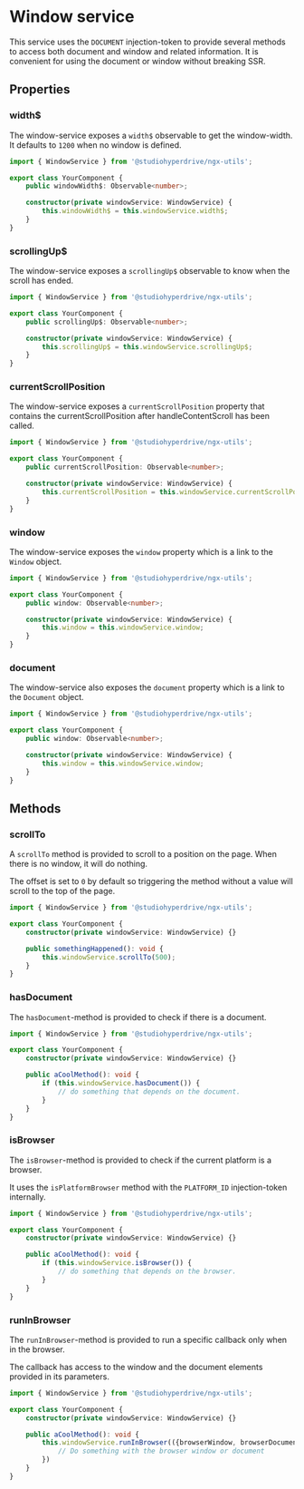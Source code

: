 # Window service

This service uses the `DOCUMENT` injection-token to provide several methods to access both document and window and related information.
It is convenient for using the document or window without breaking SSR.

## Properties

### width$

The window-service exposes a `width$` observable to get the window-width. It defaults to `1200` when no window is defined.

```typescript
import { WindowService } from '@studiohyperdrive/ngx-utils';

export class YourComponent {
	public windowWidth$: Observable<number>;

	constructor(private windowService: WindowService) {
		this.windowWidth$ = this.windowService.width$;
	}
}
```

### scrollingUp$

The window-service exposes a `scrollingUp$` observable to know when the scroll has ended.

```typescript
import { WindowService } from '@studiohyperdrive/ngx-utils';

export class YourComponent {
	public scrollingUp$: Observable<number>;

	constructor(private windowService: WindowService) {
		this.scrollingUp$ = this.windowService.scrollingUp$;
	}
}
```

### currentScrollPosition

The window-service exposes a `currentScrollPosition` property that contains the currentScrollPosition after handleContentScroll has been called.

```typescript
import { WindowService } from '@studiohyperdrive/ngx-utils';

export class YourComponent {
	public currentScrollPosition: Observable<number>;

	constructor(private windowService: WindowService) {
		this.currentScrollPosition = this.windowService.currentScrollPosition;
	}
}
```

### window

The window-service exposes the `window` property which is a link to the `Window` object.

```typescript
import { WindowService } from '@studiohyperdrive/ngx-utils';

export class YourComponent {
	public window: Observable<number>;

	constructor(private windowService: WindowService) {
		this.window = this.windowService.window;
	}
}
```

### document

The window-service also exposes the `document` property which is a link to the `Document` object.

```typescript
import { WindowService } from '@studiohyperdrive/ngx-utils';

export class YourComponent {
	public window: Observable<number>;

	constructor(private windowService: WindowService) {
		this.window = this.windowService.window;
	}
}
```

## Methods

### scrollTo

A `scrollTo` method is provided to scroll to a position on the page. When there is no window, it will do nothing.

The offset is set to `0` by default so triggering the method without a value will scroll to the top of the page.

```typescript
import { WindowService } from '@studiohyperdrive/ngx-utils';

export class YourComponent {
	constructor(private windowService: WindowService) {}

	public somethingHappened(): void {
		this.windowService.scrollTo(500);
	}
}
```

### hasDocument

The `hasDocument`-method is provided to check if there is a document.

```typescript
import { WindowService } from '@studiohyperdrive/ngx-utils';

export class YourComponent {
	constructor(private windowService: WindowService) {}

	public aCoolMethod(): void {
		if (this.windowService.hasDocument()) {
			// do something that depends on the document.
		}
	}
}
```

### isBrowser

The `isBrowser`-method is provided to check if the current platform is a browser.

It uses the `isPlatformBrowser` method with the `PLATFORM_ID` injection-token internally.

```typescript
import { WindowService } from '@studiohyperdrive/ngx-utils';

export class YourComponent {
	constructor(private windowService: WindowService) {}

	public aCoolMethod(): void {
		if (this.windowService.isBrowser()) {
			// do something that depends on the browser.
		}
	}
}
```


### runInBrowser

The `runInBrowser`-method is provided to run a specific callback only when in the browser.

The callback has access to the window and the document elements provided in its parameters.

```typescript
import { WindowService } from '@studiohyperdrive/ngx-utils';

export class YourComponent {
	constructor(private windowService: WindowService) {}

	public aCoolMethod(): void {
		this.windowService.runInBrowser(({browserWindow, browserDocument}) => {
            // Do something with the browser window or document
        })
	}
}
```
